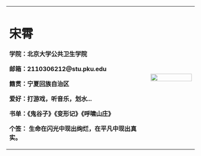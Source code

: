 <table border=0>
  <tr>
    <td width="75%">
      <h1>宋霄</h1>
      <p><b>学院：北京大学公共卫生学院
      <p><b>邮箱：2110306212@stu.pku.edu</b></p>
      <p><b>籍贯：宁夏回族自治区</b></p>
      <p><b>爱好：打游戏，听音乐，划水...</b></p>
      <p><b>书单：《鬼谷子》《变形记》《呼啸山庄》</b></p>
      <p><b>个签： 生命在闪光中现出绚烂，在平凡中现出真实。</b></p> 
        </td>
    <td width="25%">
      <img src="/1.jpg" width=100%>
     </td>
  </tr>
</table>
    
    

